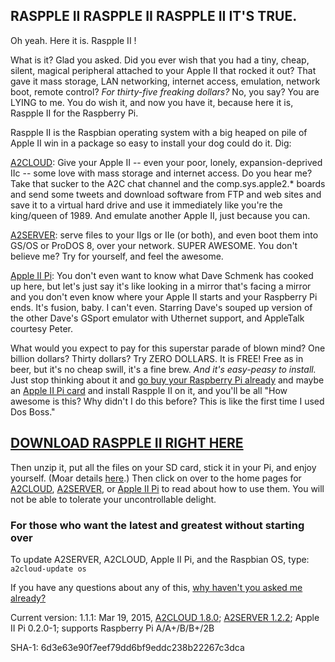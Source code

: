 ## RASPPLE II RASPPLE II RASPPLE II IT'S TRUE.

Oh yeah. Here it is. Raspple II !

What is it? Glad you asked. Did you ever wish that you had a tiny, cheap, silent, magical peripheral attached to your Apple II that rocked it out? That gave it mass storage, LAN networking, internet access, emulation, network boot, remote control? *For thirty-five freaking dollars?* No, you say? You are LYING to me. You do wish it, and now you have it, because here it is, Raspple II for the Raspberry Pi.


Raspple II is the Raspbian operating system with a big heaped on pile of Apple II win in a package so easy to install your dog could do it. Dig:

[A2CLOUD][1]\: Give your Apple II -- even your poor, lonely, expansion-deprived IIc -- some love with mass storage and internet access. Do you hear me? Take that sucker to the A2C chat channel and the comp.sys.apple2.\* boards and send some tweets and download software from FTP and web sites and save it to a virtual hard drive and use it immediately like you're the king/queen of 1989. And emulate another Apple II, just because you can.

[A2SERVER][2]\: serve files to your IIgs or IIe (or both), and even boot them into GS/OS or ProDOS 8, over your network. SUPER AWESOME. You don't believe me? Try for yourself, and feel the awesome.

[Apple II Pi][3]\: You don't even want to know what Dave Schmenk has cooked up here, but let's just say it's like looking in a mirror that's facing a mirror and you don't even know where your Apple II starts and your Raspberry Pi ends. It's fusion, baby. I can't even. Starring Dave's souped up version of the other Dave's GSport emulator with Uthernet support, and AppleTalk courtesy Peter.


What would you expect to pay for this superstar parade of blown mind? One billion dollars? Thirty dollars? Try ZERO DOLLARS. It is FREE! Free as in beer, but it's no cheap swill, it's a fine brew. *And it's easy-peasy to install.* Just stop thinking about it and [go buy your Raspberry Pi already][4] and maybe an [Apple II Pi card][5] and install Raspple II on it, and you'll be all "How awesome is this? Why didn't I do this before? This is like the first time I used Dos Boss."

## [DOWNLOAD RASPPLE II RIGHT HERE][6]


Then unzip it, put all the files on your SD card, stick it in your Pi, and enjoy yourself. (Moar details [here][7].) Then click on over to the home pages for [A2CLOUD][1], [A2SERVER][2], or [Apple II Pi][3] to read about how to use them. You will not be able to tolerate your uncontrollable delight.

### For those who want the latest and greatest without starting over

To update A2SERVER, A2CLOUD, Apple II Pi, and the Raspbian OS, type: `a2cloud-update os`
<!--
To update A2SERVER, type: `a2server-setup`
To update A2CLOUD, type: `a2cloud-setup`
To update Apple II Pi, type: `appleiipi-update` (if you get *command not found*, update A2CLOUD first)
-->

If you have any questions about any of this, [why haven't you asked me already?](mailto:ivan@ivanx.com)


Current version:
1.1.1: Mar 19, 2015, [A2CLOUD 1.8.0][8]; [A2SERVER 1.2.2][9]; Apple II Pi 0.2.0-1; supports Raspberry Pi A/A+/B/B+/2B
<!--
1.1.0: Aug 11, 2014, [A2CLOUD 1.7.1][8]; [A2SERVER 1.2.0][9]; Apple II Pi 1.8
1.0.8: Jul 24 2014, [A2CLOUD 1.6.9][10]; [A2SERVER 1.1.5][9] (supports Raspberry Pi model B+); Apple II Pi 1.8
107r2: Feb 25 2014, [A2CLOUD 1.6.7][10]; [A2SERVER 1.1.4][9]; Apple II Pi 1.4r2
107a : Feb 20 2014, same as 1.0.7 with extra material for Ultimate Apple 2 SD card
1.0.7: Feb 20 2014, [A2CLOUD 1.6.7][10]; [A2SERVER 1.1.4][9]; Apple II Pi 1.4
1.0.6: not released
1.0.5: Jan 20 2014, A2CLOUD 1.6.2
1.0.4: Jan 13 2014, [A2SERVER 1.1.4][9]; A2CLOUD 1.6.1; based on Raspbian 2014-01-07
1.0.3: Dec 31 2013, A2SERVER 1.1.3; A2CLOUD 1.6; shows installation progress and reboots properly with Ethernet attached; based on Raspbian 2013-12-20
1.0.2: Dec 22 2013, A2CLOUD 1.5.2; pre-login note
1.0.1: Dec 15 2013, A2CLOUD 1.5.1; Apple II Pi client 1.3
1.0.0: Dec 1 2013, A2SERVER 1.1.2; A2CLOUD 1.5; Apple II Pi client 1.2
-->
SHA-1: 6d3e63e90f7eef79dd6bf9eddc238b22267c3dca


[1]: http://appleii.ivanx.com/a2cloud/
[2]: http://appleii.ivanx.com/a2server/
[3]: http://schmenk.is-a-geek.com/wordpress/
[4]: http://appleii.ivanx.com/prnumber6/a2cloud-what-you-need/
[5]: http://ultimateapple2.com/
[6]: http://appleii.ivanx.com/rasppleii/files/RasppleII.zip
[7]: http://appleii.ivanx.com/prnumber6/a2cloud-prepare-your-pi/
[8]: http://ivanx.com/prnumber6/a2cloud-release-history/
[9]: http://ivanx.com/a2server/update/versionhistory.txt
[10]: http://appleii.ivanx.com/prnumber6/a2cloud-release-history/
